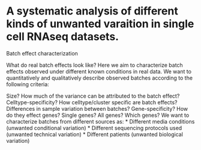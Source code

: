 
# A systematic analysis of different kinds of unwanted varaition in single cell RNAseq datasets.


Batch effect characterization

What do real batch effects look like? Here we aim to characterize batch effects observed under different known conditions in real data. We want to quantitatively and qualitatively describe observed batches according to the following criteria:

Size? How much of the variance can be attributed to the batch effect?
Celltype-specificity? How celltype/cluster specific are batch effects? Differences in sample variation between batches?
Gene-specificity? How do they effect genes? Single genes? All genes? Which genes?
We want to characterize batches from different sources as: * Different media conditions (unwanted conditional variation) * Different sequencing protocols used (unwanted technical variation) * Different patients (unwanted biological variation)
